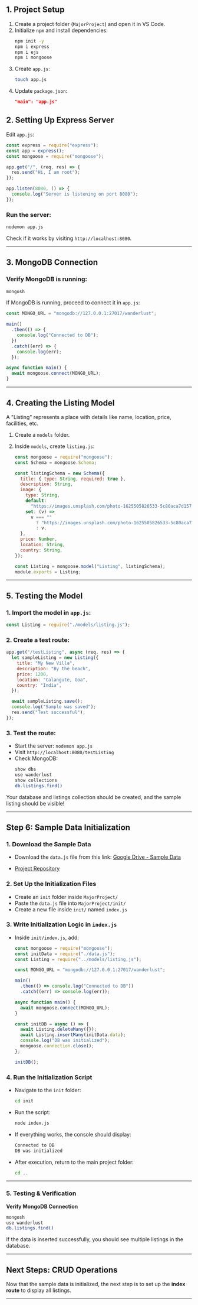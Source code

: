 ## 1. Project Setup

1. Create a project folder (`MajorProject`) and open it in VS Code.
2. Initialize `npm` and install dependencies:
   ```sh
   npm init -y
   npm i express
   npm i ejs
   npm i mongoose
   ```
3. Create `app.js`:
   ```sh
   touch app.js
   ```
4. Update `package.json`:
   ```json
   "main": "app.js"
   ```

## 2. Setting Up Express Server

Edit `app.js`:

```js
const express = require("express");
const app = express();
const mongoose = require("mongoose");

app.get("/", (req, res) => {
  res.send("Hi, I am root");
});

app.listen(8080, () => {
  console.log("Server is listening on port 8080");
});
```

### Run the server:

```sh
nodemon app.js
```

Check if it works by visiting `http://localhost:8080`.

---

## 3. MongoDB Connection

### Verify MongoDB is running:

```sh
mongosh
```

If MongoDB is running, proceed to connect it in `app.js`:

```js
const MONGO_URL = "mongodb://127.0.0.1:27017/wanderlust";

main()
  .then(() => {
    console.log("Connected to DB");
  })
  .catch((err) => {
    console.log(err);
  });

async function main() {
  await mongoose.connect(MONGO_URL);
}
```

---

## 4. Creating the Listing Model

A "Listing" represents a place with details like name, location, price, facilities, etc.

1. Create a `models` folder.
2. Inside `models`, create `listing.js`:

   ```js
   const mongoose = require("mongoose");
   const Schema = mongoose.Schema;

   const listingSchema = new Schema({
     title: { type: String, required: true },
     description: String,
     image: {
       type: String,
       default:
         "https://images.unsplash.com/photo-1625505826533-5c80aca7d157?ixlib=rb-4.0.3&ixid=M3wxMjA3fDB8MHxzZWFyY2h8MTJ8fGdvYXxlbnwwfHwwfHx8MA%3D%3D&auto=format&fit=crop&w=800&q=60",
       set: (v) =>
         v === ""
           ? "https://images.unsplash.com/photo-1625505826533-5c80aca7d157?ixlib=rb-4.0.3&ixid=M3wxMjA3fDB8MHxzZWFyY2h8MTJ8fGdvYXxlbnwwfHwwfHx8MA%3D%3D&auto=format&fit=crop&w=800&q=60"
           : v,
     },
     price: Number,
     location: String,
     country: String,
   });

   const Listing = mongoose.model("Listing", listingSchema);
   module.exports = Listing;
   ```

---

## 5. Testing the Model

### 1. Import the model in `app.js`:

```js
const Listing = require("./models/listing.js");
```

### 2. Create a test route:

```js
app.get("/testListing", async (req, res) => {
  let sampleListing = new Listing({
    title: "My New Villa",
    description: "By the beach",
    price: 1200,
    location: "Calangute, Goa",
    country: "India",
  });

  await sampleListing.save();
  console.log("Sample was saved");
  res.send("Test successful");
});
```

### 3. Test the route:

- Start the server: `nodemon app.js`
- Visit `http://localhost:8080/testListing`
- Check MongoDB:
  ```sh
  show dbs
  use wanderlust
  show collections
  db.listings.find()
  ```

Your database and listings collection should be created, and the sample listing should be visible!

---

## Step 6: Sample Data Initialization

### 1. Download the Sample Data

- Download the `data.js` file from this link:
  [Google Drive - Sample Data](https://drive.google.com/drive/folders/1zzK3cxmbs7jbEKJUf5CAwnGh1PYV5VU7?usp=drive_link)

- [Project Repository](https://github.com/apna-college/wanderlust)

### 2. Set Up the Initialization Files

- Create an `init` folder inside `MajorProject/`
- Paste the `data.js` file into `MajorProject/init/`
- Create a new file inside `init/` named `index.js`

### 3. Write Initialization Logic in `index.js`

- Inside `init/index.js`, add:

  ```js
  const mongoose = require("mongoose");
  const initData = require("./data.js");
  const Listing = require("../models/listing.js");

  const MONGO_URL = "mongodb://127.0.0.1:27017/wanderlust";

  main()
    .then(() => console.log("Connected to DB"))
    .catch((err) => console.log(err));

  async function main() {
    await mongoose.connect(MONGO_URL);
  }

  const initDB = async () => {
    await Listing.deleteMany({});
    await Listing.insertMany(initData.data);
    console.log("DB was initialized");
    mongoose.connection.close();
  };

  initDB();
  ```

### 4. Run the Initialization Script

- Navigate to the `init` folder:

  ```sh
  cd init
  ```

- Run the script:

  ```sh
  node index.js
  ```

- If everything works, the console should display:

  ```sh
  Connected to DB
  DB was initialized
  ```

- After execution, return to the main project folder:

  ```sh
  cd ..
  ```

---

### 5. Testing & Verification

**Verify MongoDB Connection**

```sh
mongosh
use wanderlust
db.listings.find()
```

If the data is inserted successfully, you should see multiple listings in the database.

---

## Next Steps: CRUD Operations

Now that the sample data is initialized, the next step is to set up the **index route** to display all listings.

---
